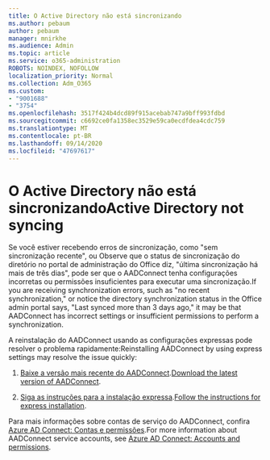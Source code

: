 ```yaml
---
title: O Active Directory não está sincronizando
ms.author: pebaum
author: pebaum
manager: mnirkhe
ms.audience: Admin
ms.topic: article
ms.service: o365-administration
ROBOTS: NOINDEX, NOFOLLOW
localization_priority: Normal
ms.collection: Adm_O365
ms.custom:
- "9001688"
- "3754"
ms.openlocfilehash: 3517f424b4dcd89f915acebab747a9bff993fdbd
ms.sourcegitcommit: c6692ce0fa1358ec3529e59ca0ecdfdea4cdc759
ms.translationtype: MT
ms.contentlocale: pt-BR
ms.lasthandoff: 09/14/2020
ms.locfileid: "47697617"
---
```

# <a name="active-directory-not-syncing"></a><span data-ttu-id="8615b-102">O Active Directory não está sincronizando</span><span class="sxs-lookup"><span data-stu-id="8615b-102">Active Directory not syncing</span></span>

<span data-ttu-id="8615b-103">Se você estiver recebendo erros de sincronização, como "sem sincronização recente", ou Observe que o status de sincronização do diretório no portal de administração do Office diz, "última sincronização há mais de três dias", pode ser que o AADConnect tenha configurações incorretas ou permissões insuficientes para executar uma sincronização.</span><span class="sxs-lookup"><span data-stu-id="8615b-103">If you are receiving synchronization errors, such as "no recent synchronization," or notice the directory synchronization status in the Office admin portal says, "Last synced more than 3 days ago," it may be that AADConnect has incorrect settings or insufficient permissions to perform a synchronization.</span></span>  

<span data-ttu-id="8615b-104">A reinstalação do AADConnect usando as configurações expressas pode resolver o problema rapidamente:</span><span class="sxs-lookup"><span data-stu-id="8615b-104">Reinstalling AADConnect by using express settings may resolve the issue quickly:</span></span>

1. <span data-ttu-id="8615b-105">[Baixe a versão mais recente do AADConnect](https://go.microsoft.com/fwlink/?LinkId=615771).</span><span class="sxs-lookup"><span data-stu-id="8615b-105">[Download the latest version of AADConnect](https://go.microsoft.com/fwlink/?LinkId=615771).</span></span>

2. <span data-ttu-id="8615b-106">[Siga as instruções para a instalação expressa](https://docs.microsoft.com/azure/active-directory/hybrid/how-to-connect-install-express).</span><span class="sxs-lookup"><span data-stu-id="8615b-106">[Follow the instructions for express installation](https://docs.microsoft.com/azure/active-directory/hybrid/how-to-connect-install-express).</span></span>

<span data-ttu-id="8615b-107">Para mais informações sobre contas de serviço do AADConnect, confira [Azure AD Connect: Contas e permissões](https://docs.microsoft.com/azure/active-directory/hybrid/reference-connect-accounts-permissions).</span><span class="sxs-lookup"><span data-stu-id="8615b-107">For more information about AADConnect service accounts, see [Azure AD Connect: Accounts and permissions](https://docs.microsoft.com/azure/active-directory/hybrid/reference-connect-accounts-permissions).</span></span>
